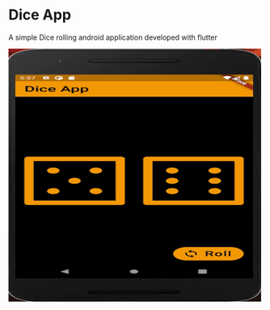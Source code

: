 # Dice App
A simple Dice rolling android application developed with flutter

<img src="sample.gif" width="500" height="500" />

